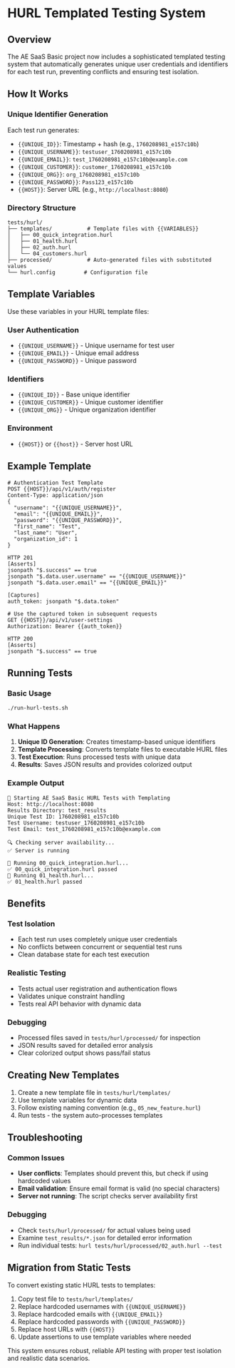 # HURL Templated Testing System

## Overview

The AE SaaS Basic project now includes a sophisticated templated testing system that automatically generates unique user credentials and identifiers for each test run, preventing conflicts and ensuring test isolation.

## How It Works

### Unique Identifier Generation

Each test run generates:
- `{{UNIQUE_ID}}`: Timestamp + hash (e.g., `1760208981_e157c10b`)
- `{{UNIQUE_USERNAME}}`: `testuser_1760208981_e157c10b`
- `{{UNIQUE_EMAIL}}`: `test_1760208981_e157c10b@example.com`
- `{{UNIQUE_CUSTOMER}}`: `customer_1760208981_e157c10b`
- `{{UNIQUE_ORG}}`: `org_1760208981_e157c10b`
- `{{UNIQUE_PASSWORD}}`: `Pass123_e157c10b`
- `{{HOST}}`: Server URL (e.g., `http://localhost:8080`)

### Directory Structure

```
tests/hurl/
├── templates/           # Template files with {{VARIABLES}}
│   ├── 00_quick_integration.hurl
│   ├── 01_health.hurl
│   ├── 02_auth.hurl
│   └── 04_customers.hurl
├── processed/           # Auto-generated files with substituted values
└── hurl.config         # Configuration file
```

## Template Variables

Use these variables in your HURL template files:

### User Authentication
- `{{UNIQUE_USERNAME}}` - Unique username for test user
- `{{UNIQUE_EMAIL}}` - Unique email address
- `{{UNIQUE_PASSWORD}}` - Unique password

### Identifiers
- `{{UNIQUE_ID}}` - Base unique identifier
- `{{UNIQUE_CUSTOMER}}` - Unique customer identifier
- `{{UNIQUE_ORG}}` - Unique organization identifier

### Environment
- `{{HOST}}` or `{{host}}` - Server host URL

## Example Template

```hurl
# Authentication Test Template
POST {{HOST}}/api/v1/auth/register
Content-Type: application/json
{
  "username": "{{UNIQUE_USERNAME}}",
  "email": "{{UNIQUE_EMAIL}}",
  "password": "{{UNIQUE_PASSWORD}}",
  "first_name": "Test",
  "last_name": "User",
  "organization_id": 1
}

HTTP 201
[Asserts]
jsonpath "$.success" == true
jsonpath "$.data.user.username" == "{{UNIQUE_USERNAME}}"
jsonpath "$.data.user.email" == "{{UNIQUE_EMAIL}}"

[Captures]
auth_token: jsonpath "$.data.token"

# Use the captured token in subsequent requests
GET {{HOST}}/api/v1/user-settings
Authorization: Bearer {{auth_token}}

HTTP 200
[Asserts]
jsonpath "$.success" == true
```

## Running Tests

### Basic Usage
```bash
./run-hurl-tests.sh
```

### What Happens
1. **Unique ID Generation**: Creates timestamp-based unique identifiers
2. **Template Processing**: Converts template files to executable HURL files
3. **Test Execution**: Runs processed tests with unique data
4. **Results**: Saves JSON results and provides colorized output

### Example Output
```
🚀 Starting AE SaaS Basic HURL Tests with Templating
Host: http://localhost:8080
Results Directory: test_results
Unique Test ID: 1760208981_e157c10b
Test Username: testuser_1760208981_e157c10b
Test Email: test_1760208981_e157c10b@example.com

🔍 Checking server availability...
✅ Server is running

🧪 Running 00_quick_integration.hurl...
✅ 00_quick_integration.hurl passed
🧪 Running 01_health.hurl...
✅ 01_health.hurl passed
```

## Benefits

### Test Isolation
- Each test run uses completely unique user credentials
- No conflicts between concurrent or sequential test runs
- Clean database state for each test execution

### Realistic Testing
- Tests actual user registration and authentication flows
- Validates unique constraint handling
- Tests real API behavior with dynamic data

### Debugging
- Processed files saved in `tests/hurl/processed/` for inspection
- JSON results saved for detailed error analysis
- Clear colorized output shows pass/fail status

## Creating New Templates

1. Create a new template file in `tests/hurl/templates/`
2. Use template variables for dynamic data
3. Follow existing naming convention (e.g., `05_new_feature.hurl`)
4. Run tests - the system auto-processes templates

## Troubleshooting

### Common Issues
- **User conflicts**: Templates should prevent this, but check if using hardcoded values
- **Email validation**: Ensure email format is valid (no special characters)
- **Server not running**: The script checks server availability first

### Debugging
- Check `tests/hurl/processed/` for actual values being used
- Examine `test_results/*.json` for detailed error information
- Run individual tests: `hurl tests/hurl/processed/02_auth.hurl --test`

## Migration from Static Tests

To convert existing static HURL tests to templates:

1. Copy test file to `tests/hurl/templates/`
2. Replace hardcoded usernames with `{{UNIQUE_USERNAME}}`
3. Replace hardcoded emails with `{{UNIQUE_EMAIL}}`
4. Replace hardcoded passwords with `{{UNIQUE_PASSWORD}}`
5. Replace host URLs with `{{HOST}}`
6. Update assertions to use template variables where needed

This system ensures robust, reliable API testing with proper test isolation and realistic data scenarios.